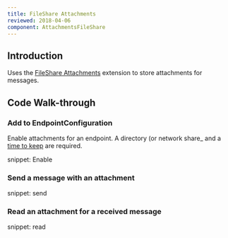 ```yaml
---
title: FileShare Attachments
reviewed: 2018-04-06
component: AttachmentsFileShare
---
```


## Introduction

Uses the [FileShare Attachments](/nservicebus/messaging/attachments-fileshare.md) extension to store attachments for messages.


## Code Walk-through


### Add to EndpointConfiguration

Enable attachments for an endpoint. A directory (or network share_ and a [time to keep](/nservicebus/messaging/attachments-fileshare.md#controlling-attachment-lifetime) are required.

snippet: Enable


### Send a message with an attachment

snippet: send


### Read an attachment for a received message

snippet: read